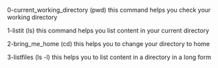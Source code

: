 0-current_working_directory (pwd) this command helps you check your working directory

1-listit (ls) this command helps you list content in your current directory

2-bring_me_home (cd) this helps you to change your directory to home

3-listfiles (ls -l) this helps you to list content in a directory in a long form


